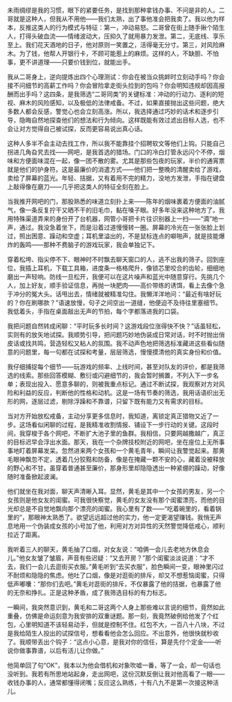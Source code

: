 未雨绸缪是我的习惯，眼下的紧要任务，是找到那种拿钱办事、不问是非的人。二哥就是这种人，但我从不用他——我们太熟，出了事他准会把我卖了。我以他为样本，反推这类人的行为模式与特征：第一，冲动易怒。二哥曾在街上随手揪个陌生人，打得头破血流——情绪波动大，压抑久了就用暴力发泄。第二，无底线、享乐至上。我们花天酒地的日子，他对原则一笑置之，活得毫无分寸。第三，对风险麻木。为了钱，他帮人开银行卡，不顾可能惹上的麻烦。这样的人，不缺胆、不怕事，更不讲道理——只要价钱到位，就能出手。

我从二哥身上，逆向提炼出四个心理测试：你会在被当众挑衅时立刻动手吗？你会接不问细节的高薪工作吗？你会冒险拿走街头捡到的包吗？你会明知违规却因高报酬而出手吗？这四条，是我筛选“二哥同类”的关键标准：冲动的行动力、逐利的短视、麻木的风险感知，以及极低的法律戒备。不过，如果直接抛出这些问题，绝大多数人都会反感，警觉心也会立刻高涨。所以，我选择通过巧妙的话术和逐步引导，隐晦自然地探查他们的想法和行为倾向。这样既能有效过滤出目标人选，也不会让对方觉得自己被试探，反而更容易说出真心话。

这种人多半不会主动去找工作，所以我不能靠挂个招聘软文等他们上钩。只能自己拐进几角旮旯去找——网吧，是我首选的猎场。门口的冷白灯管永远闪个不停，烟味和方便面味混在一起，像一团不散的雾。尤其是那些包夜的玩家，半价的通宵票就是他们的护身符。这是最廉价的消遣方式——他们把一整晚的清醒卖给了游戏，卖给了屏幕的蓝光。年轻、拮据，又有着用不完的精力，没地方发泄，手指在键盘上敲得像在磨刀——几乎把这类人的特征全刻在脸上。

当我推开网吧的门，那股熟悉的味道立刻扑上来——陈年的烟味裹着方便面的油腻气，像一条反复拧干又晒不干的旧毛巾，黏在嗓子眼。好多年没来这种地方了。我用特殊渠道弄来的身份开了台机器，网管小哥把卡片往识别器上一扫——“滴”地一声，通过。我没急着坐下，而是沿着过道慢慢转一圈。屏幕的冷光在一张张脸上划过，照出困意、躁动和空虚；耳机里溢出的，不是鼠标连点的噼啪声，就是技能爆炸的轰鸣——那种不费脑子的游戏玩家，我会单独记下。

穿着松垮、指尖停不下、眼神时不时飘去聊天窗口的人，逃不出我的筛子。回到座位，我插上耳机，下载工具箱，进度条一格格爬升，像锁芯里咬合的齿轮，细细地磨出一声轻响。防线一旦松开，我便可以在这片噪声和蓝光中随意穿行。先挑几个人，加上好友，顺手验证信息，再抛一块肥肉——高价带练的诱饵，看上去像个急于冲分的冤大头。话甩出去，情绪就被精准勾住。我懒洋洋地问：“最近有啥好玩的？你在刷哪款？”语速放慢，句子之间空出一道缝，他便迫不及待往里塞细节。我低着头，手指在桌面敲出无声的节拍，每个字都落进我的口袋。

我把问题自然转成闲聊：“平时玩多长时间？这游戏段位涨得快不快？”话虽轻松，实则有的放矢地试探。我顺势引导，把问题巧妙地伪装成日常对话，时不时抛出俏皮话或找共鸣，营造轻松又粘人的氛围。我不动声色地把筛选标准藏进这些看似随意的问题里，每一句都在试探和考量，层层筛选，慢慢摸清他的真实身份和价值。

我仔细捕捉每个细节——玩游戏的频率、上线时间，甚至对队友的评价，都是我筛选的线索。那些回答模糊、敷衍或闪避细节的，我会暂时搁置，不列入下一步名单；表现出投入、愿意多聊的，则被我重点标记。通过不断试探，我观察对方对风险和利益的反应，判断他的性格和动机。这是一场有节奏的筛选，我用话语织出无形的网，逐层过滤，剔除浮躁和不靠谱，只留下既有能力又有需求的目标。

当对方开始放松戒备，主动分享更多信息时，我知道，离锁定真正猎物又近了一步。这场看似闲聊的过程，是我精准收割情报、铺设下一步行动的关键。这段时间，我穿梭于各个网吧，不断扩大池子里的鱼群。我相信，只要网越撒越广，真正的目标迟早会浮出水面。那天，我在一个杂牌技校附近的网吧，坐在座位上无所事事地盯着屏幕发呆。忽然进来两个女孩和一个黄毛青年，瞬间让我警觉起来。那黄毛眼神飘忽不定，透着几分狡黠和防备，像是在掩藏一颗不安的心，藏着没被释放的野心和不甘。虽穿着普通甚至廉价，那身形里却隐隐透出一种紧绷的躁动，好像随时准备掀起波澜。

他们就坐在我对面，聊天声清晰入耳。显然，黄毛是其中一个女孩的男友，另一个女孩则是他女友的闺蜜。可我很快察觉，黄毛的女友没有那个闺蜜漂亮，而他的目光却总是不自觉地飘向那个漂亮的闺蜜。我心里有了数——“吃着碗里的，看着锅里的”，那眼神太熟悉了。欲望远远超过他的实力，他一定更渴望赚钱。我悄无声息地用一个伪装成女孩的小号加了他，利用对方对异性的天然警觉降低戒心，顺利拉近了距离。
 
我听着三人的聊天，黄毛抽了口烟，对女友说：“咱俩一会儿去老地方休息会儿。”他女友皱了皱眉，声音有些迟疑：“又去开房？”那个闺蜜淡淡说道：“才不去，我们一会儿去逛街买衣服。”黄毛听到“去买衣服”，脸色瞬间一变，眼神里闪过不耐烦和隐隐的焦虑。他吐了口烟，像是对逛街的排斥，却又不想惹恼闺蜜，只得低声嘟囔：“那你们去吧。”黄毛对逛街的排斥，不仅暴露了他的拮据，也暴露了他的无奈和挣扎。正是这种矛盾，成了我筛选目标的有力标志。

一瞬间，我突然意识到，黄毛和二哥这两个人身上那些难以言说的细节，竟然如此重叠，仿佛是命运刻意为我安排的双重谜题。那一刻，我竟然破例给他发了个红包，心里明知道不该轻易动手，但就是控制不住。红包不大，一百八十八块，不过是我给陌生人投出的试探信号，想看看他会怎么回应。不出意外，他很快就秒收了。我顺带丢出个钩子：“这点小心意，是我对你的信任，算是先付个定金——听说你做事靠谱，以后有活儿让你做。”

他简单回了句“OK”，我本以为他会借机和对象吹嘘一番，等了一会，却一句话也没听到。我若有所思地站起身，走出网吧，这份沉默反倒让我对他高看了一眼——收钱办事的人，通常都懂得闭嘴；反应这么熟练，十有八九不是第一次接这种活儿。
